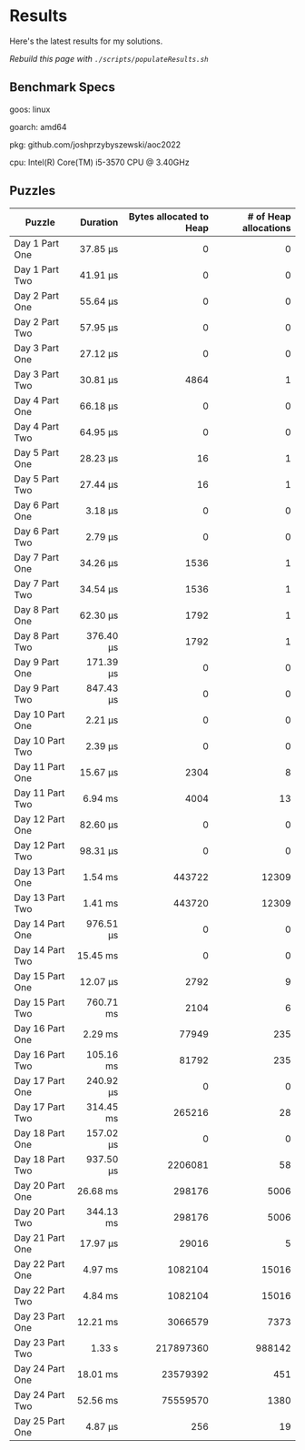 # Results

Here's the latest results for my solutions.

_Rebuild this page with `./scripts/populateResults.sh`_

## Benchmark Specs

goos: linux

goarch: amd64

pkg: github.com/joshprzybyszewski/aoc2022

cpu: Intel(R) Core(TM) i5-3570 CPU @ 3.40GHz


## Puzzles

|Puzzle|Duration|Bytes allocated to Heap|# of Heap allocations|
|-|-:|-:|-:|
|Day 1 Part One|37.85 µs|0|0|
|Day 1 Part Two|41.91 µs|0|0|
|Day 2 Part One|55.64 µs|0|0|
|Day 2 Part Two|57.95 µs|0|0|
|Day 3 Part One|27.12 µs|0|0|
|Day 3 Part Two|30.81 µs|4864|1|
|Day 4 Part One|66.18 µs|0|0|
|Day 4 Part Two|64.95 µs|0|0|
|Day 5 Part One|28.23 µs|16|1|
|Day 5 Part Two|27.44 µs|16|1|
|Day 6 Part One|3.18 µs|0|0|
|Day 6 Part Two|2.79 µs|0|0|
|Day 7 Part One|34.26 µs|1536|1|
|Day 7 Part Two|34.54 µs|1536|1|
|Day 8 Part One|62.30 µs|1792|1|
|Day 8 Part Two|376.40 µs|1792|1|
|Day 9 Part One|171.39 µs|0|0|
|Day 9 Part Two|847.43 µs|0|0|
|Day 10 Part One|2.21 µs|0|0|
|Day 10 Part Two|2.39 µs|0|0|
|Day 11 Part One|15.67 µs|2304|8|
|Day 11 Part Two|6.94 ms|4004|13|
|Day 12 Part One|82.60 µs|0|0|
|Day 12 Part Two|98.31 µs|0|0|
|Day 13 Part One|1.54 ms|443722|12309|
|Day 13 Part Two|1.41 ms|443720|12309|
|Day 14 Part One|976.51 µs|0|0|
|Day 14 Part Two|15.45 ms|0|0|
|Day 15 Part One|12.07 µs|2792|9|
|Day 15 Part Two|760.71 ms|2104|6|
|Day 16 Part One|2.29 ms|77949|235|
|Day 16 Part Two|105.16 ms|81792|235|
|Day 17 Part One|240.92 µs|0|0|
|Day 17 Part Two|314.45 ms|265216|28|
|Day 18 Part One|157.02 µs|0|0|
|Day 18 Part Two|937.50 µs|2206081|58|
|Day 20 Part One|26.68 ms|298176|5006|
|Day 20 Part Two|344.13 ms|298176|5006|
|Day 21 Part One|17.97 µs|29016|5|
|Day 22 Part One|4.97 ms|1082104|15016|
|Day 22 Part Two|4.84 ms|1082104|15016|
|Day 23 Part One|12.21 ms|3066579|7373|
|Day 23 Part Two|1.33 s|217897360|988142|
|Day 24 Part One|18.01 ms|23579392|451|
|Day 24 Part Two|52.56 ms|75559570|1380|
|Day 25 Part One|4.87 µs|256|19|
